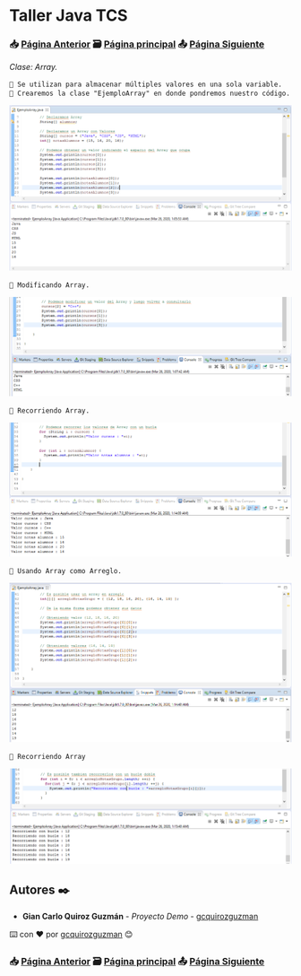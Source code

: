 # Taller Java TCS
### 📥 [Página Anterior](https://github.com/gcquirozguzman/java-tcs-202001/tree/AREA100001) 🗃️ [Página principal](https://github.com/gcquirozguzman/java-tcs-202001) 📤 [Página Siguiente](https://github.com/gcquirozguzman/java-tcs-202001/tree/ARLT100001)

_Clase: Array._

```
📢 Se utilizan para almacenar múltiples valores en una sola variable.
📢 Crearemos la clase "EjemploArray" en donde pondremos nuestro código.
```

![Error: imagen no ha sido cargada](https://github.com/gcquirozguzman/java-tcs-202001/blob/master/imagenes/ARRY100001_1.png)

```
📢 Modificando Array.
```

![Error: imagen no ha sido cargada](https://github.com/gcquirozguzman/java-tcs-202001/blob/master/imagenes/ARRY100001_2.png)

```
📢 Recorriendo Array.
```

![Error: imagen no ha sido cargada](https://github.com/gcquirozguzman/java-tcs-202001/blob/master/imagenes/ARRY100001_3.png)

```
📢 Usando Array como Arreglo.
```

![Error: imagen no ha sido cargada](https://github.com/gcquirozguzman/java-tcs-202001/blob/master/imagenes/ARRY100001_4.png)

```
📢 Recorriendo Array
```

![Error: imagen no ha sido cargada](https://github.com/gcquirozguzman/java-tcs-202001/blob/master/imagenes/ARRY100001_5.png)


## Autores ✒️

* **Gian Carlo Quiroz Guzmán** - *Proyecto Demo* - [gcquirozguzman](https://github.com/gcquirozguzman)

⌨️ con ❤️ por [gcquirozguzman](https://github.com/gcquirozguzman) 😊

### 📥 [Página Anterior](https://github.com/gcquirozguzman/java-tcs-202001/tree/AREA100001) 🗃️ [Página principal](https://github.com/gcquirozguzman/java-tcs-202001) 📤 [Página Siguiente](https://github.com/gcquirozguzman/java-tcs-202001/tree/ARLT100001)
